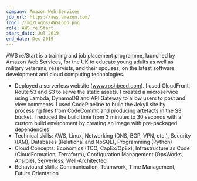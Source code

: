 ```yaml
---
company: Amazon Web Services
job_url: https://aws.amazon.com/
logo: /img/Logos/AWSLogo.png
role: AWS re:Start
start_date: Jul 2019
end_date: Dec 2019
---
```

AWS re/Start is a training and job placement programme, launched by Amazon Web Services, for the UK to educate young adults as well as military veterans, reservists, and their spouses, on the latest software development and cloud computing technologies.
  - Deployed a serverless website (www.roshbeed.com). I used CloudFront, Route 53 and S3 to serve the static assets. I created a microservice using Lambda, DynamoDB and API Gateway to allow users to post and view comments. I used CodePipeline to build the Jekyll site by processing files from CodeCommit and producing artefacts in the S3 bucket. I reduced the build time from 3 minutes to 30 seconds with a custom build environment by creating an image with pre-packaged dependencies
  - Technical skills: AWS, Linux, Networking (DNS, BGP, VPN, etc.), Security (IAM), Databases (Relational and NoSQL), Programming (Python)
  - Cloud Concepts: Economics (TCO, CapEx/OpEx), Infrastructure as Code (CloudFormation, Terraform), Configuration Management (OpsWorks, Ansible), Serverless, Well-Architected
  - Behavioural skills: Communication, Teamwork, Time Management, Future Orientation
